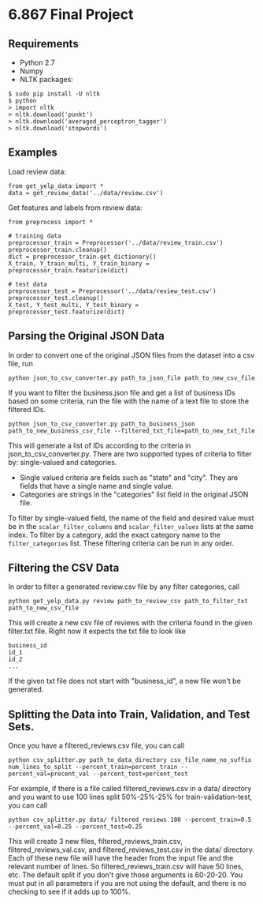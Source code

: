 # 6.867 Final Project

## Requirements
- Python 2.7
- Numpy
- NLTK packages:
```
$ sudo pip install -U nltk
$ python
> import nltk
> nltk.download('punkt')
> nltk.download('averaged_perceptron_tagger')
> nltk.download('stopwords')
```

## Examples
Load review data:
```
from get_yelp_data import *
data = get_review_data('../data/review.csv')
```

Get features and labels from review data:
```
from preprocess import *

# training data
preprocessor_train = Preprocessor('../data/review_train.csv')
preprocessor_train.cleanup()
dict = preprocessor_train.get_dictionary()
X_train, Y_train_multi, Y_train_binary = preprocessor_train.featurize(dict)

# test data
preprocessor_test = Preprocessor('../data/review_test.csv')
preprocessor_test.cleanup()
X_test, Y_test_multi, Y_test_binary = preprocessor_test.featurize(dict)
```

## Parsing the Original JSON Data
In order to convert one of the original JSON files from the dataset into a csv file, run
```
python json_to_csv_converter.py path_to_json_file path_to_new_csv_file
```

If you want to filter the business.json file and get a list of business IDs based on some criteria, run the file with the name of a text file to store the filtered IDs.
```
python json_to_csv_converter.py path_to_business_json path_to_new_business_csv_file --filtered_txt_file=path_to_new_txt_file
```
This will generate a list of IDs according to the criteria in json_to_csv_converter.py. There are two supported types of criteria to filter by: single-valued and categories.
  * Single valued criteria are fields such as "state" and "city". They are fields that have a single name and single value.
  * Categories are strings in the "categories" list field in the original JSON file.

To filter by single-valued field, the name of the field and desired value must be in the `scalar_filter_columns` and `scalar_filter_values` lists at the same index. To filter by a category, add the exact category name to the `filter_categories` list. These filtering criteria can be run in any order.

## Filtering the CSV Data
In order to filter a generated review.csv file by any filter categories, call
```
python get_yelp_data.py review path_to_review_csv path_to_filter_txt path_to_new_csv_file
```
This will create a new csv file of reviews with the criteria found in the given filter.txt file. Right now it expects the txt file to look like
```
business_id
id_1
id_2
...
```
If the given txt file does not start with "business_id", a new file won't be generated.

## Splitting the Data into Train, Validation, and Test Sets.
Once you have a filtered_reviews.csv file, you can call
```
python csv_splitter.py path_to_data_directory csv_file_name_no_suffix num_lines_to_split --percent_train=percent_train --percent_val=precent_val --percent_test=percent_test
```
For example, if there is a file called filtered_reviews.csv in a data/ directory and you want to use 100 lines split 50%-25%-25% for train-validation-test, you can call
```
python csv_splitter.py data/ filtered_reviews 100 --percent_train=0.5 --percent_val=0.25 --percent_test=0.25
```
This will create 3 new files, filtered_reviews_train.csv, filtered_reviews_val.csv, and filtered_reviews_test.csv in the data/ directory. Each of these new file will have the header from the input file and the relevant number of lines. So filtered_reviews_train.csv will have 50 lines, etc. The default split if you don't give those arguments is 60-20-20. You must put in all parameters if you are not using the default, and there is no checking to see if it adds up to 100%.
